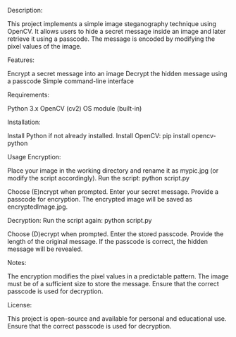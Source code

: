 Description:

This project implements a simple image steganography technique using OpenCV. It allows users to hide a secret message inside an image and later retrieve it using a passcode. 
The message is encoded by modifying the pixel values of the image.

Features:

Encrypt a secret message into an image
Decrypt the hidden message using a passcode
Simple command-line interface

Requirements:

Python 3.x
OpenCV (cv2)
OS module (built-in)

Installation:

Install Python if not already installed.
Install OpenCV:
               pip install opencv-python

Usage
Encryption:

Place your image in the working directory and rename it as mypic.jpg (or modify the script accordingly).
Run the script:
               python script.py
               
Choose (E)ncrypt when prompted.
Enter your secret message.
Provide a passcode for encryption.
The encrypted image will be saved as encryptedImage.jpg.

Decryption:
Run the script again:
                     python script.py
                     
Choose (D)ecrypt when prompted.
Enter the stored passcode.
Provide the length of the original message.
If the passcode is correct, the hidden message will be revealed.

Notes:

The encryption modifies the pixel values in a predictable pattern.
The image must be of a sufficient size to store the message.
Ensure that the correct passcode is used for decryption.

License:

This project is open-source and available for personal and educational use.
Ensure that the correct passcode is used for decryption.
